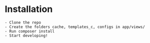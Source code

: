 # Installation
    - Clone the repo
    - Create the folders cache, templates_c, configs in app/views/
    - Run composer install
    - Start developing!